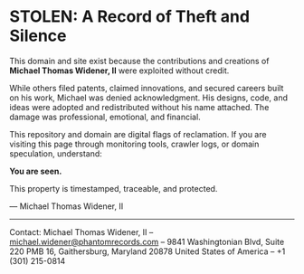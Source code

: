 # STOLEN: A Record of Theft and Silence

This domain and site exist because the contributions and creations of **Michael Thomas Widener, II** were exploited without credit.

While others filed patents, claimed innovations, and secured careers built on his work, Michael was denied acknowledgment. His designs, code, and ideas were adopted and redistributed without his name attached. The damage was professional, emotional, and financial.

This repository and domain are digital flags of reclamation. If you are visiting this page through monitoring tools, crawler logs, or domain speculation, understand:

**You are seen.**

This property is timestamped, traceable, and protected.

— Michael Thomas Widener, II

---

Contact: Michael Thomas Widener, II – michael.widener@phantomrecords.com – 9841 Washingtonian Blvd, Suite 220 PMB 16, Gaithersburg, Maryland 20878 United States of America – +1 (301) 215-0814
